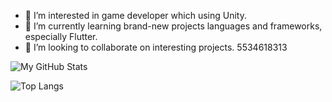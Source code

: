 - 👀 I’m interested in game developer which using Unity.
- 🌱 I’m currently learning brand-new projects languages and frameworks, especially Flutter.
- 💞️ I’m looking to collaborate on interesting projects.
5534618313

![My GitHub Stats](https://github-readme-stats.vercel.app/api?username=barisbahar&count_private=true&theme=tokyonight&show_icons=true)

![Top Langs](https://github-readme-stats.vercel.app/api/top-langs/?username=barisbahar&theme=tokyonight)
